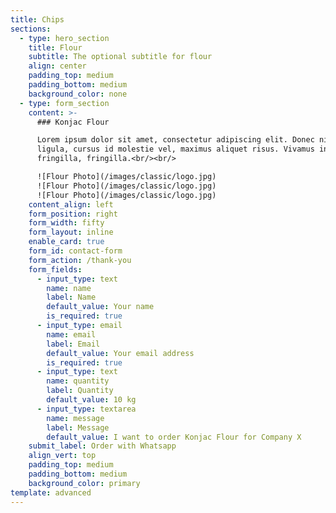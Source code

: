 ```yaml
---
title: Chips
sections:
  - type: hero_section
    title: Flour
    subtitle: The optional subtitle for flour
    align: center
    padding_top: medium
    padding_bottom: medium
    background_color: none
  - type: form_section
    content: >-
      ### Konjac Flour

      Lorem ipsum dolor sit amet, consectetur adipiscing elit. Donec nisl
      ligula, cursus id molestie vel, maximus aliquet risus. Vivamus in nibh
      fringilla, fringilla.<br/><br/>

      ![Flour Photo](/images/classic/logo.jpg)
      ![Flour Photo](/images/classic/logo.jpg)
      ![Flour Photo](/images/classic/logo.jpg)
    content_align: left
    form_position: right
    form_width: fifty
    form_layout: inline
    enable_card: true
    form_id: contact-form
    form_action: /thank-you
    form_fields:
      - input_type: text
        name: name
        label: Name
        default_value: Your name
        is_required: true
      - input_type: email
        name: email
        label: Email
        default_value: Your email address
        is_required: true
      - input_type: text
        name: quantity
        label: Quantity
        default_value: 10 kg
      - input_type: textarea
        name: message
        label: Message
        default_value: I want to order Konjac Flour for Company X
    submit_label: Order with Whatsapp
    align_vert: top
    padding_top: medium
    padding_bottom: medium
    background_color: primary
template: advanced
---
```

